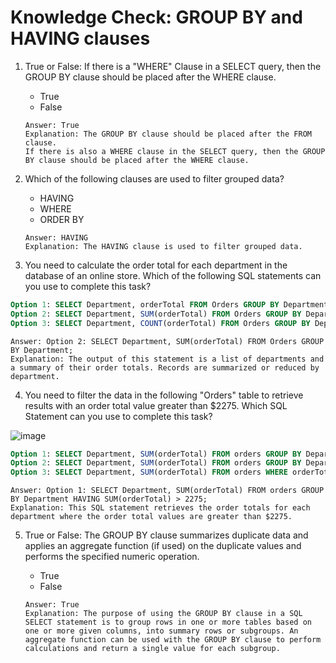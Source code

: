# Knowledge Check: GROUP BY and HAVING clauses

1. True or False: If there is a "WHERE" Clause in a SELECT query, then the GROUP BY clause should be placed after the WHERE clause.
   - True
   - False
     
   ```
   Answer: True
   Explanation: The GROUP BY clause should be placed after the FROM clause.
   If there is also a WHERE clause in the SELECT query, then the GROUP BY clause should be placed after the WHERE clause.
   ```

2. Which of the following clauses are used to filter grouped data?
   - HAVING
   - WHERE
   - ORDER BY
   
   ```
   Answer: HAVING
   Explanation: The HAVING clause is used to filter grouped data.
   ```

3. You need to calculate the order total for each department in the database of an online store. Which of the following SQL statements can you use to complete this task?

```SQL
Option 1: SELECT Department, orderTotal FROM Orders GROUP BY Department, orderTotal;
Option 2: SELECT Department, SUM(orderTotal) FROM Orders GROUP BY Department;
Option 3: SELECT Department, COUNT(orderTotal) FROM Orders GROUP BY Department;
```
  
   ```
   Answer: Option 2: SELECT Department, SUM(orderTotal) FROM Orders GROUP BY Department;
   Explanation: The output of this statement is a list of departments and a summary of their order totals. Records are summarized or reduced by department.
   ```

4. You need to filter the data in the following "Orders" table to retrieve results with an order total value greater than $2275. Which SQL Statement can you use to complete this task?

![image](https://github.com/Memmes27/Meta-Database-Engineer-Professional/assets/63331353/f6706108-463d-42b2-8fa5-16c910908fc0)

```SQL
Option 1: SELECT Department, SUM(orderTotal) FROM orders GROUP BY Department HAVING SUM(orderTotal) > 2275;
Option 2: SELECT Department, SUM(orderTotal) FROM orders GROUP BY Department HAVING COUNT(OrderTotal) > 2275;
Option 3: SELECT Department, SUM(orderTotal) FROM orders WHERE orderTotal > 2275 GROUP BY Department; 
```

   ```
   Answer: Option 1: SELECT Department, SUM(orderTotal) FROM orders GROUP BY Department HAVING SUM(orderTotal) > 2275;
   Explanation: This SQL statement retrieves the order totals for each department where the order total values are greater than $2275.
   ```

5. True or False: The GROUP BY clause summarizes duplicate data and applies an aggregate function (if used) on the duplicate values and performs the specified numeric operation.

   - True
   - False
   ```
   Answer: True
   Explanation: The purpose of using the GROUP BY clause in a SQL SELECT statement is to group rows in one or more tables based on one or more given columns, into summary rows or subgroups. An aggregate function can be used with the GROUP BY clause to perform calculations and return a single value for each subgroup.
   ```
